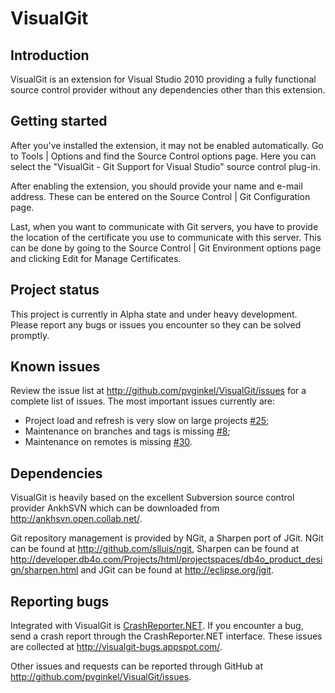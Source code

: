 # VisualGit

## Introduction

VisualGit is an extension for Visual Studio 2010 providing a fully functional source control
provider without any dependencies other than this extension.

## Getting started

After you've installed the extension, it may not be enabled automatically. Go to Tools | Options
and find the Source Control options page. Here you can select the "VisualGit - Git Support for Visual
Studio" source control plug-in.

After enabling the extension, you should provide your name and e-mail address. These can be
entered on the Source Control | Git Configuration page.

Last, when you want to communicate with Git servers, you have to provide the location of the
certificate you use to communicate with this server. This can be done by going to the Source Control |
Git Environment options page and clicking Edit for Manage Certificates.

## Project status

This project is currently in Alpha state and under heavy development. Please report any
bugs or issues you encounter so they can be solved promptly.

## Known issues

Review the issue list at <http://github.com/pvginkel/VisualGit/issues> for a complete list
of issues. The most important issues currently are:

* Project load and refresh is very slow on large projects [#25](http://github.com/pvginkel/VisualGit/issues/25);
* Maintenance on branches and tags is missing [#8](http://github.com/pvginkel/VisualGit/issues/8);
* Maintenance on remotes is missing [#30](http://github.com/pvginkel/VisualGit/issues/30).

## Dependencies

VisualGit is heavily based on the excellent Subversion source control provider AnkhSVN
which can be downloaded from <http://ankhsvn.open.collab.net/>.

Git repository management is provided by NGit, a Sharpen port of JGit. NGit can be found at
<http://github.com/slluis/ngit>, Sharpen can be found at
<http://developer.db4o.com/Projects/html/projectspaces/db4o_product_design/sharpen.html> and
JGit can be found at <http://eclipse.org/jgit>.

## Reporting bugs

Integrated with VisualGit is [CrashReporter.NET](http://github.com/pvginkel/CrashReporter.NET).
If you encounter a bug, send a crash report through the CrashReporter.NET interface.
These issues are collected at http://visualgit-bugs.appspot.com/.

Other issues and requests can be reported through GitHub at 
<http://github.com/pvginkel/VisualGit/issues>.
